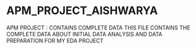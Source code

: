 # APM_PROJECT_AISHWARYA
APM PROJECT : CONTAINS COMPLETE DATA 
THIS FILE CONTAINS THE COMPLETE DATA ABOUT INITIAL DATA ANALYSIS AND DATA PREPARATION FOR MY EDA PROJECT
